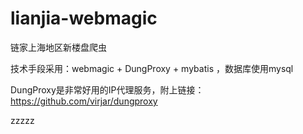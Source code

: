 # lianjia-webmagic
链家上海地区新楼盘爬虫

技术手段采用：webmagic + DungProxy + mybatis ，数据库使用mysql

DungProxy是非常好用的IP代理服务，附上链接：https://github.com/virjar/dungproxy

zzzzz
